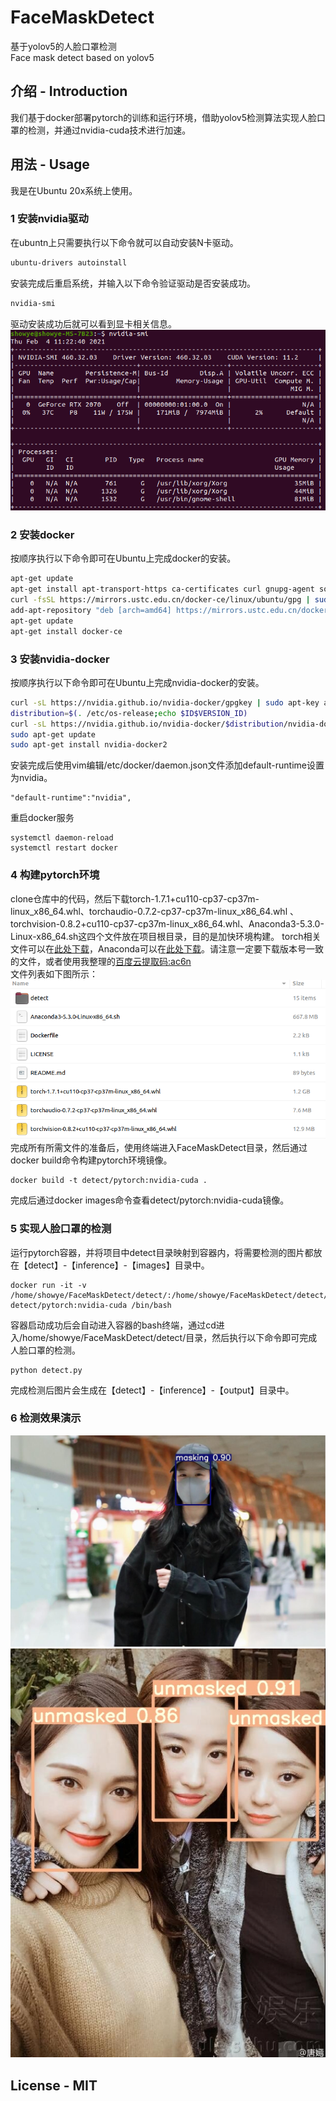 # FaceMaskDetect
基于yolov5的人脸口罩检测  
Face mask detect based on yolov5

## 介绍 - Introduction
我们基于docker部署pytorch的训练和运行环境，借助yolov5检测算法实现人脸口罩的检测，并通过nvidia-cuda技术进行加速。

## 用法 - Usage
我是在Ubuntu 20x系统上使用。
### 1 安装nvidia驱动

在ubuntn上只需要执行以下命令就可以自动安装N卡驱动。
```bash
ubuntu-drivers autoinstall
```
安装完成后重启系统，并输入以下命令验证驱动是否安装成功。
```bash
nvidia-smi
```
驱动安装成功后就可以看到显卡相关信息。  
![image](https://github.com/cctomato/FaceMaskDetect/blob/main/detect/inference/images/nvidia-smi.png)

### 2 安装docker
按顺序执行以下命令即可在Ubuntu上完成docker的安装。
```bash
apt-get update
apt-get install apt-transport-https ca-certificates curl gnupg-agent software-properties-common
curl -fsSL https://mirrors.ustc.edu.cn/docker-ce/linux/ubuntu/gpg | sudo apt-key add -
add-apt-repository "deb [arch=amd64] https://mirrors.ustc.edu.cn/docker-ce/linux/ubuntu $(lsb_release -cs) stable"
apt-get update
apt-get install docker-ce
```
### 3 安装nvidia-docker
按顺序执行以下命令即可在Ubuntu上完成nvidia-docker的安装。
```bash
curl -sL https://nvidia.github.io/nvidia-docker/gpgkey | sudo apt-key add -
distribution=$(. /etc/os-release;echo $ID$VERSION_ID)
curl -sL https://nvidia.github.io/nvidia-docker/$distribution/nvidia-docker.list | sudo tee /etc/apt/sources.list.d/nvidia-docker.list
sudo apt-get update
sudo apt-get install nvidia-docker2
```
安装完成后使用vim编辑/etc/docker/daemon.json文件添加default-runtime设置为nvidia。
```
"default-runtime":"nvidia",
```
重启docker服务
```
systemctl daemon-reload
systemctl restart docker
```
### 4 构建pytorch环境
clone仓库中的代码，然后下载torch-1.7.1+cu110-cp37-cp37m-linux_x86_64.whl、torchaudio-0.7.2-cp37-cp37m-linux_x86_64.whl
、torchvision-0.8.2+cu110-cp37-cp37m-linux_x86_64.whl、Anaconda3-5.3.0-Linux-x86_64.sh这四个文件放在项目根目录，目的是加快环境构建。
torch相关文件可以在[此处下载](https://download.pytorch.org/whl/torch_stable.html)，Anaconda可以在[此处下载](https://mirrors.tuna.tsinghua.edu.cn/anaconda/archive/)。请注意一定要下载版本号一致的文件，或者使用我整理的[百度云提取码:ac6n](https://pan.baidu.com/s/1q9aKKZgFOK3IJCkF3Cn0dA)  
文件列表如下图所示：  
![image](https://github.com/cctomato/FaceMaskDetect/blob/main/detect/inference/images/file.png)
完成所有所需文件的准备后，使用终端进入FaceMaskDetect目录，然后通过docker build命令构建pytorch环境镜像。
```
docker build -t detect/pytorch:nvidia-cuda .
```
完成后通过docker images命令查看detect/pytorch:nvidia-cuda镜像。

### 5 实现人脸口罩的检测
运行pytorch容器，并将项目中detect目录映射到容器内，将需要检测的图片都放在【detect】-【inference】-【images】目录中。
```
docker run -it -v /home/showye/FaceMaskDetect/detect/:/home/showye/FaceMaskDetect/detect/ detect/pytorch:nvidia-cuda /bin/bash
```
容器启动成功后会自动进入容器的bash终端，通过cd进入/home/showye/FaceMaskDetect/detect/目录，然后执行以下命令即可完成人脸口罩的检测。
```
python detect.py
```
完成检测后图片会生成在【detect】-【inference】-【output】目录中。

### 6 检测效果演示
![image](https://github.com/cctomato/FaceMaskDetect/blob/main/detect/inference/output/1.jpg)  
![image](https://github.com/cctomato/FaceMaskDetect/blob/main/detect/inference/output/2.jpg)

## License - MIT
